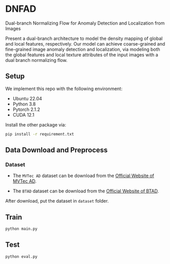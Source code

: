 # DNFAD
Dual-branch Normalizing Flow for Anomaly Detection and Localization from Images


Present a dual-branch architecture to model the density mapping of global and local features, respectively. Our model can achieve coarse-grained and fine-grained image anomaly detection and localization, via modeling both the global features and local texture attributes of the input images with a dual branch normalizing flow. 

## Setup
We implement this repo with the following environment:
- Ubuntu 22.04
- Python 3.8
- Pytorch 2.1.2
- CUDA 12.1

Install the other package via:
``` bash
pip install -r requirement.txt
```
## Data Download and Preprocess

### Dataset

- The `MVTec AD` dataset can be download from the [Official Website of MVTec AD](https://www.mvtec.com/company/research/datasets/mvtec-ad). 

- The `BTAD` dataset can be download from the [Official Website of BTAD](http://avires.dimi.uniud.it/papers/btad/btad.zip). 

After download, put the dataset in `dataset` folder.

## Train

```bash
python main.py
```

## Test

```bash
python eval.py
```
